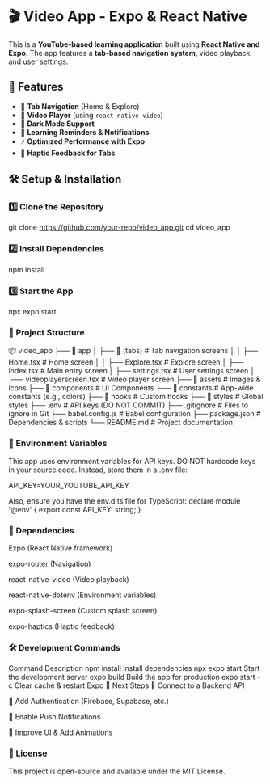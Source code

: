 # 🎬 Video App - Expo & React Native

This is a **YouTube-based learning application** built using **React Native and Expo**. The app features a **tab-based navigation system**, video playback, and user settings.

## 🚀 Features

- 📌 **Tab Navigation** (Home & Explore)
- 🎥 **Video Player** (using `react-native-video`)
- 🎨 **Dark Mode Support**
- 🔔 **Learning Reminders & Notifications**
- ⚡ **Optimized Performance with Expo**
- 🔄 **Haptic Feedback for Tabs**

## 🛠️ Setup & Installation

### 1️⃣ Clone the Repository
git clone https://github.com/your-repo/video_app.git
cd video_app

### 2️⃣ Install Dependencies
npm install

### 3️⃣ Start the App
npx expo start

### 📂 Project Structure
📦 video_app
├── 📂 app
│   ├── 📂 (tabs)              # Tab navigation screens
│   │   ├── Home.tsx           # Home screen
│   │   ├── Explore.tsx        # Explore screen
│   ├── index.tsx              # Main entry screen
│   ├── settings.tsx           # User settings screen
│   ├── videoplayerscreen.tsx  # Video player screen
├── 📂 assets                   # Images & icons
├── 📂 components               # UI Components
├── 📂 constants                # App-wide constants (e.g., colors)
├── 📂 hooks                    # Custom hooks
├── 📂 styles                   # Global styles
├── .env                        # API keys (DO NOT COMMIT)
├── .gitignore                  # Files to ignore in Git
├── babel.config.js             # Babel configuration
├── package.json                # Dependencies & scripts
└── README.md                   # Project documentation


### 🔑 Environment Variables
This app uses environment variables for API keys. DO NOT hardcode keys in your source code.
Instead, store them in a .env file:

API_KEY=YOUR_YOUTUBE_API_KEY

Also, ensure you have the env.d.ts file for TypeScript:
declare module '@env' {
  export const API_KEY: string;
}


### 🔗 Dependencies
Expo (React Native framework)

expo-router (Navigation)

react-native-video (Video playback)

react-native-dotenv (Environment variables)

expo-splash-screen (Custom splash screen)

expo-haptics (Haptic feedback)


### 🛠️ Development Commands
Command	Description
npm install	Install dependencies
npx expo start	Start the development server
expo build	Build the app for production
expo start -c	Clear cache & restart Expo
📌 Next Steps
🔹 Connect to a Backend API

🔹 Add Authentication (Firebase, Supabase, etc.)

🔹 Enable Push Notifications

🔹 Improve UI & Add Animations

### 📜 License
This project is open-source and available under the MIT License.